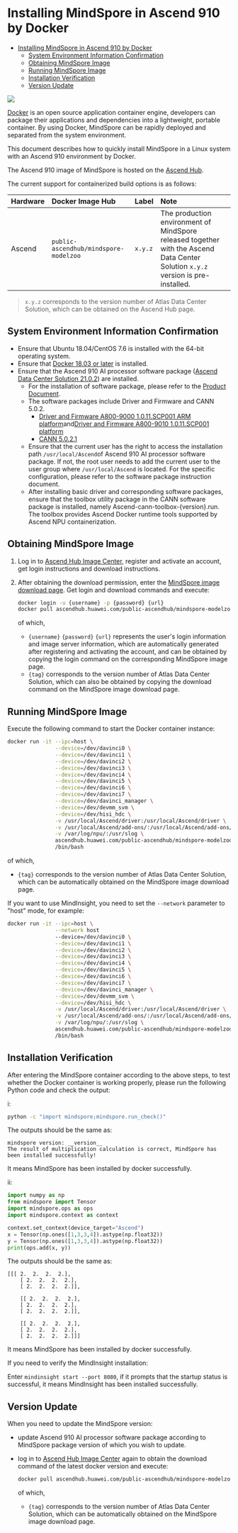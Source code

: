 # Installing MindSpore in Ascend 910 by Docker

<!-- TOC -->

- [Installing MindSpore in Ascend 910 by Docker](#installing-mindspore-in-ascend-910-by-docker)
    - [System Environment Information Confirmation](#system-environment-information-confirmation)
    - [Obtaining MindSpore Image](#obtaining-mindspore-image)
    - [Running MindSpore Image](#running-mindspore-image)
    - [Installation Verification](#installation-verification)
    - [Version Update](#version-update)

<!-- /TOC -->

<a href="https://gitee.com/mindspore/docs/blob/r1.5/install/mindspore_ascend_install_docker_en.md" target="_blank"><img src="https://gitee.com/mindspore/docs/raw/r1.5/resource/_static/logo_source_en.png"></a>

[Docker](https://docs.docker.com/get-docker/) is an open source application container engine, developers can package their applications and dependencies into a lightweight, portable container. By using Docker, MindSpore can be rapidly deployed and separated from the system environment.

This document describes how to quickly install MindSpore in a Linux system with an Ascend 910 environment by Docker.

The Ascend 910 image of MindSpore is hosted on the [Ascend Hub](https://ascend.huawei.com/ascendhub/#/main).

The current support for containerized build options is as follows:

| Hardware   | Docker Image Hub                | Label                       | Note                                       |
| :----- | :------------------------ | :----------------------- | :--------------------------------------- |
| Ascend | `public-ascendhub/mindspore-modelzoo` | `x.y.z` | The production environment of MindSpore released together with the Ascend Data Center Solution `x.y.z` version is pre-installed. |

> `x.y.z` corresponds to the version number of Atlas Data Center Solution, which can be obtained on the Ascend Hub page.

## System Environment Information Confirmation

- Ensure that Ubuntu 18.04/CentOS 7.6 is installed with the 64-bit operating system.
- Ensure that [Docker 18.03 or later](https://docs.docker.com/get-docker/) is installed.
- Ensure that the Ascend 910 AI processor software package ([Ascend Data Center Solution 21.0.2](https://support.huawei.com/enterprise/zh/ascend-computing/ascend-data-center-solution-pid-251167910/software/252504581?idAbsPath=fixnode01%7C23710424%7C251366513%7C22892968%7C252309113%7C251167910)) are installed.
    - For the installation of software package,  please refer to the [Product Document](https://support.huawei.com/enterprise/zh/ascend-computing/ascend-data-center-solution-pid-251167910).
    - The software packages include Driver and Firmware and CANN 5.0.2.
        - [Driver and Firmware A800-9000 1.0.11.SCP001 ARM platform](https://support.huawei.com/enterprise/zh/ascend-computing/a800-9000-pid-250702818/software/253882155?idAbsPath=fixnode01%7C23710424%7C251366513%7C22892968%7C250702818)and[Driver and Firmware A800-9010 1.0.11.SCP001 platform](https://support.huawei.com/enterprise/zh/ascend-computing/a800-9010-pid-250702809/software/253882161?idAbsPath=fixnode01%7C23710424%7C251366513%7C22892968%7C250702809)
        - [CANN 5.0.2.1](https://support.huawei.com/enterprise/zh/ascend-computing/cann-pid-251168373/software/253944991?idAbsPath=fixnode01%7C23710424%7C251366513%7C22892968%7C251168373)
    - Ensure that the current user has the right to access the installation path `/usr/local/Ascend`of Ascend 910 AI processor software package. If not, the root user needs to add the current user to the user group where `/usr/local/Ascend` is located. For the specific configuration, please refer to the software package instruction document.
    - After installing basic driver and corresponding software packages, ensure that the toolbox utility package in the CANN software package is installed, namely Ascend-cann-toolbox-{version}.run. The toolbox provides Ascend Docker runtime tools supported by Ascend NPU containerization.

## Obtaining MindSpore Image

1. Log in to [Ascend Hub Image Center](https://ascend.huawei.com/ascendhub/#/home), register and activate an account, get login instructions and download instructions.
2. After obtaining the download permission, enter the [MindSpore image download page](https://ascendhub.huawei.com/#/detail/mindspore-modelzoo). Get login and download commands and execute:

    ```bash
    docker login -u {username} -p {password} {url}
    docker pull ascendhub.huawei.com/public-ascendhub/mindspore-modelzoo:{tag}
    ```

    of which,

    - `{username}` `{password}` `{url}` represents the user's login information and image server information, which are automatically generated after registering and activating the account, and can be obtained by copying the login command on the corresponding MindSpore image page.
    - `{tag}` corresponds to the version number of Atlas Data Center Solution, which can also be obtained by copying the download command on the MindSpore image download page.

## Running MindSpore Image

Execute the following command to start the Docker container instance:

```bash
docker run -it --ipc=host \
               --device=/dev/davinci0 \
               --device=/dev/davinci1 \
               --device=/dev/davinci2 \
               --device=/dev/davinci3 \
               --device=/dev/davinci4 \
               --device=/dev/davinci5 \
               --device=/dev/davinci6 \
               --device=/dev/davinci7 \
               --device=/dev/davinci_manager \
               --device=/dev/devmm_svm \
               --device=/dev/hisi_hdc \
               -v /usr/local/Ascend/driver:/usr/local/Ascend/driver \
               -v /usr/local/Ascend/add-ons/:/usr/local/Ascend/add-ons/ \
               -v /var/log/npu/:/usr/slog \
               ascendhub.huawei.com/public-ascendhub/mindspore-modelzoo:{tag} \
               /bin/bash
```

of which,

- `{tag}` corresponds to the version number of Atlas Data Center Solution, which can be automatically obtained on the MindSpore image download page.

If you want to use MindInsight, you need to set the `--network` parameter to "host" mode, for example:

```bash
docker run -it --ipc=host \
               --network host
               --device=/dev/davinci0 \
               --device=/dev/davinci1 \
               --device=/dev/davinci2 \
               --device=/dev/davinci3 \
               --device=/dev/davinci4 \
               --device=/dev/davinci5 \
               --device=/dev/davinci6 \
               --device=/dev/davinci7 \
               --device=/dev/davinci_manager \
               --device=/dev/devmm_svm \
               --device=/dev/hisi_hdc \
               -v /usr/local/Ascend/driver:/usr/local/Ascend/driver \
               -v /usr/local/Ascend/add-ons/:/usr/local/Ascend/add-ons/ \
               -v /var/log/npu/:/usr/slog \
               ascendhub.huawei.com/public-ascendhub/mindspore-modelzoo:{tag} \
               /bin/bash
```

## Installation Verification

After entering the MindSpore container according to the above steps, to test whether the Docker container is working properly, please run the following Python code and check the output:

i:

```bash
python -c "import mindspore;mindspore.run_check()"
```

The outputs should be the same as:

```text
mindspore version: __version__
The result of multiplication calculation is correct, MindSpore has been installed successfully!
```

It means MindSpore has been installed by docker successfully.

ii:

```python
import numpy as np
from mindspore import Tensor
import mindspore.ops as ops
import mindspore.context as context

context.set_context(device_target="Ascend")
x = Tensor(np.ones([1,3,3,4]).astype(np.float32))
y = Tensor(np.ones([1,3,3,4]).astype(np.float32))
print(ops.add(x, y))
```

The outputs should be the same as:

```text
[[[ 2.  2.  2.  2.],
    [ 2.  2.  2.  2.],
    [ 2.  2.  2.  2.]],

    [[ 2.  2.  2.  2.],
    [ 2.  2.  2.  2.],
    [ 2.  2.  2.  2.]],

    [[ 2.  2.  2.  2.],
    [ 2.  2.  2.  2.],
    [ 2.  2.  2.  2.]]]
```

It means MindSpore has been installed by docker successfully.

If you need to verify the MindInsight installation:

Enter ```mindinsight start --port 8080```, if it prompts that the startup status is successful, it means MindInsight has been installed successfully.

## Version Update

When you need to update the MindSpore version:

- update Ascend 910 AI processor software package according to MindSpore package version of which you wish to update.
- log in to [Ascend Hub Image Center](https://ascend.huawei.com/ascendhub/#/home) again to obtain the download command of the latest docker version and execute:

    ```bash
    docker pull ascendhub.huawei.com/public-ascendhub/mindspore-modelzoo:{tag}
    ```

    of which,

    - `{tag}` corresponds to the version number of Atlas Data Center Solution, which can be automatically obtained on the MindSpore image download page.
